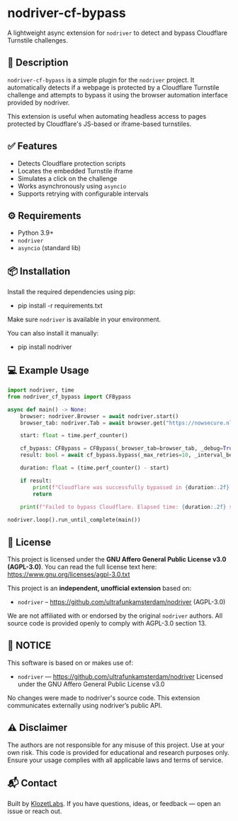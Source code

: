 # nodriver-cf-bypass

A lightweight async extension for `nodriver` to detect and bypass Cloudflare Turnstile challenges.


## 🚀 Description

`nodriver-cf-bypass` is a simple plugin for the `nodriver` project.
It automatically detects if a webpage is protected by a Cloudflare Turnstile challenge and attempts to bypass it using the browser automation interface provided by nodriver.

This extension is useful when automating headless access to pages protected by Cloudflare's JS-based or iframe-based turnstiles.


## ✅ Features

- Detects Cloudflare protection scripts
- Locates the embedded Turnstile iframe
- Simulates a click on the challenge
- Works asynchronously using `asyncio`
- Supports retrying with configurable intervals


## ⚙️ Requirements

- Python 3.9+
- `nodriver`
- `asyncio` (standard lib)


## 📦 Installation

Install the required dependencies using pip:
- pip install -r requirements.txt

Make sure `nodriver` is available in your environment.

You can also install it manually:
- pip install nodriver


## 💻 Example Usage

```python
import nodriver, time
from nodriver_cf_bypass import CFBypass

async def main() -> None:
    browser: nodriver.Browser = await nodriver.start()
    browser_tab: nodriver.Tab = await browser.get("https://nowsecure.nl")

    start: float = time.perf_counter()

    cf_bypass: CFBypass = CFBypass(_browser_tab=browser_tab, _debug=True)
    result: bool = await cf_bypass.bypass(_max_retries=10, _interval_between_retries=1, _reload_page_after_n_retries=0)

    duration: float = (time.perf_counter() - start)

    if result:
        print(f"Cloudflare was successfully bypassed in {duration:.2f} seconds.")
        return
    
    print(f"Failed to bypass Cloudflare. Elapsed time: {duration:.2f} seconds.")

nodriver.loop().run_until_complete(main())
```


## 📄 License

This project is licensed under the **GNU Affero General Public License v3.0 (AGPL-3.0)**.
You can read the full license text here: https://www.gnu.org/licenses/agpl-3.0.txt

This project is an **independent, unofficial extension** based on:
- `nodriver` – https://github.com/ultrafunkamsterdam/nodriver (AGPL-3.0)

We are not affiliated with or endorsed by the original `nodriver` authors.
All source code is provided openly to comply with AGPL-3.0 section 13.


## 📝 NOTICE

This software is based on or makes use of:

- `nodriver` — https://github.com/ultrafunkamsterdam/nodriver
  Licensed under the GNU Affero General Public License v3.0

No changes were made to nodriver's source code.
This extension communicates externally using nodriver’s public API.


## ⚠️ Disclaimer

The authors are not responsible for any misuse of this project. Use at your own risk. This code is provided for educational and research purposes only. Ensure your usage complies with all applicable laws and terms of service.


## 📬 Contact

Built by [KlozetLabs](https://github.com/KlozetLabs).
If you have questions, ideas, or feedback — open an issue or reach out.
